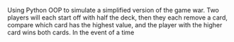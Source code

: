 Using Python OOP to simulate a simplified version of the game war. 
Two players will each start off with half the deck, then they each remove a card, compare which card has the highest value, and the player with the higher card wins both cards. In the event of a time
